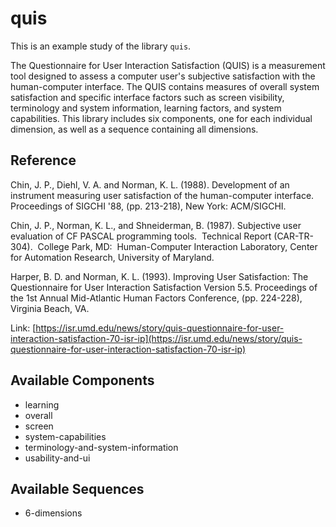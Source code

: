 
# quis



This is an example study of the library `quis`.

The Questionnaire for User Interaction Satisfaction (QUIS) is a measurement tool designed to assess a computer user's subjective satisfaction with the human-computer interface. The QUIS contains measures of overall system satisfaction and specific interface factors such as screen visibility, terminology and system information, learning factors, and system capabilities. This library includes six components, one for each individual dimension, as well as a sequence containing all dimensions.

## Reference

Chin, J. P., Diehl, V. A. and Norman, K. L. (1988). Development of an instrument measuring user satisfaction of the human-computer interface. Proceedings of SIGCHI '88, (pp. 213-218), New York: ACM/SIGCHI. 

 Chin, J. P., Norman, K. L., and Shneiderman, B. (1987). Subjective user evaluation of CF PASCAL programming tools.  Technical Report (CAR-TR-304).  College Park, MD:  Human-Computer Interaction Laboratory, Center for Automation Research, University of Maryland. 

 Harper, B. D. and Norman, K. L. (1993). Improving User Satisfaction: The Questionnaire for User Interaction Satisfaction Version 5.5. Proceedings of the 1st Annual Mid-Atlantic Human Factors Conference, (pp. 224-228), Virginia Beach, VA.



Link: [https://isr.umd.edu/news/story/quis-questionnaire-for-user-interaction-satisfaction-70-isr-ip](https://isr.umd.edu/news/story/quis-questionnaire-for-user-interaction-satisfaction-70-isr-ip)

## Available Components

- learning
- overall
- screen
- system-capabilities
- terminology-and-system-information
- usability-and-ui

## Available Sequences

- 6-dimensions


